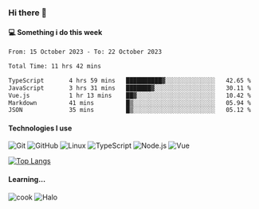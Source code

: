 ### Hi there 👋

#### 💻 Something i do this week

<!--START_SECTION:waka-->

```txt
From: 15 October 2023 - To: 22 October 2023

Total Time: 11 hrs 42 mins

TypeScript       4 hrs 59 mins   ██████████▓░░░░░░░░░░░░░░   42.65 %
JavaScript       3 hrs 31 mins   ███████▓░░░░░░░░░░░░░░░░░   30.11 %
Vue.js           1 hr 13 mins    ██▓░░░░░░░░░░░░░░░░░░░░░░   10.42 %
Markdown         41 mins         █▒░░░░░░░░░░░░░░░░░░░░░░░   05.94 %
JSON             35 mins         █▒░░░░░░░░░░░░░░░░░░░░░░░   05.12 %
```

<!--END_SECTION:waka-->


#### Technologies I use
![Git](https://img.shields.io/badge/-Git-222222?style=flat&logo=git&logoColor=F05032)
![GitHub](https://img.shields.io/badge/-GitHub-181717?style=flat&logo=github)
![Linux](https://img.shields.io/badge/-Linux-222222?style=flat&logo=linux&logoColor=FCC624)
![TypeScript](https://img.shields.io/badge/-TypeScript-000000?style=flat&logo=typescript)
![Node.js](https://img.shields.io/badge/-Node.js-222222?style=flat&logo=node.js&logoColor=339933)
![Vue](https://img.shields.io/badge/-Vue-222222?style=flat&logo=Vue.js&logoColor=4FC08D)

[![Top Langs](https://github-readme-stats.vercel.app/api/top-langs/?username=GodlessLiu&layout=compact)](https://github.com/anuraghazra/github-readme-stats)
#### Learning...
![cook](https://img.shields.io/badge/cook-v0.0.0-yellow.svg)
![Halo](https://img.shields.io/badge/Halo-v2.9.0-blue.svg)
